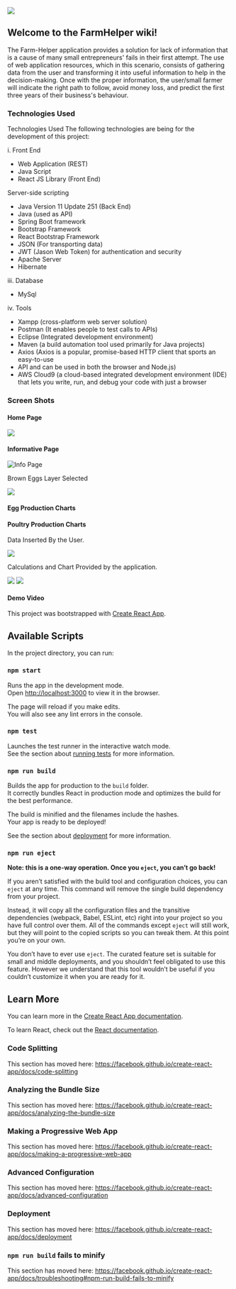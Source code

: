 
![](C:\Users\herbe\Documents\Fall2020\AppliedProject\CSIS4495Project\FarmHelper_React\src\assets\cover)
## Welcome to the FarmHelper wiki!

The Farm-Helper application provides a solution for lack of information that is a cause of many small
entrepreneurs' fails in their first attempt. The use of web application resources, which in this scenario, consists
of gathering data from the user and transforming it into useful information to help in the decision-making. Once
with the proper information, the user/small farmer will indicate the right path to follow, avoid
money loss, and predict the first three years of their business's behaviour.

### Technologies Used

Technologies Used
The following technologies are being for the development of this project:

i. Front End
* Web Application (REST)
* Java Script
* React JS Library (Front End)

Server-side scripting
* Java Version 11 Update 251 (Back End)
* Java (used as API)
* Spring Boot framework
* Bootstrap Framework
* React Bootstrap Framework
* JSON (For transporting data)
* JWT (Jason Web Token) for authentication and security
* Apache Server
* Hibernate

iii. Database
* MySql

iv. Tools
*  Xampp (cross-platform web server solution)
*  Postman (It enables people to test calls to APIs)
*  Eclipse (Integrated development environment)
*  Maven (a build automation tool used primarily for Java projects)
*  Axios (Axios is a popular, promise-based HTTP client that sports an easy-to-use
*  API and can be used in both the browser and Node.js)
*  AWS Cloud9 (a cloud-based integrated development environment (IDE) that lets
 you write, run, and debug your code with just a browser

### Screen Shots

#### Home Page

![](https://github.com/Herb2o11/FarmHelper/blob/master/src/assets/login.JPG)
#### Informative Page

![Info Page](https://github.com/Herb2o11/FarmHelper/blob/master/src/assets/infoPage.JPG)

Brown Eggs Layer Selected

![](https://github.com/Herb2o11/FarmHelper/blob/master/src/assets/example.JPG)

#### Egg Production Charts



#### Poultry Production Charts
Data Inserted By the User.

![](https://github.com/Herb2o11/FarmHelper/blob/master/src/assets/poultryprod1.JPG)

Calculations and Chart Provided by the application.

![](https://github.com/Herb2o11/FarmHelper/blob/master/src/assets/poultryprod2.JPG)
![](https://github.com/Herb2o11/FarmHelper/blob/master/src/assets/chartBroiler.JPG)

#### Demo Video







This project was bootstrapped with [Create React App](https://github.com/facebook/create-react-app).

## Available Scripts

In the project directory, you can run:

### `npm start`

Runs the app in the development mode.<br />
Open [http://localhost:3000](http://localhost:3000) to view it in the browser.

The page will reload if you make edits.<br />
You will also see any lint errors in the console.

### `npm test`

Launches the test runner in the interactive watch mode.<br />
See the section about [running tests](https://facebook.github.io/create-react-app/docs/running-tests) for more information.

### `npm run build`

Builds the app for production to the `build` folder.<br />
It correctly bundles React in production mode and optimizes the build for the best performance.

The build is minified and the filenames include the hashes.<br />
Your app is ready to be deployed!

See the section about [deployment](https://facebook.github.io/create-react-app/docs/deployment) for more information.

### `npm run eject`

**Note: this is a one-way operation. Once you `eject`, you can’t go back!**

If you aren’t satisfied with the build tool and configuration choices, you can `eject` at any time. This command will remove the single build dependency from your project.

Instead, it will copy all the configuration files and the transitive dependencies (webpack, Babel, ESLint, etc) right into your project so you have full control over them. All of the commands except `eject` will still work, but they will point to the copied scripts so you can tweak them. At this point you’re on your own.

You don’t have to ever use `eject`. The curated feature set is suitable for small and middle deployments, and you shouldn’t feel obligated to use this feature. However we understand that this tool wouldn’t be useful if you couldn’t customize it when you are ready for it.

## Learn More

You can learn more in the [Create React App documentation](https://facebook.github.io/create-react-app/docs/getting-started).

To learn React, check out the [React documentation](https://reactjs.org/).

### Code Splitting

This section has moved here: https://facebook.github.io/create-react-app/docs/code-splitting

### Analyzing the Bundle Size

This section has moved here: https://facebook.github.io/create-react-app/docs/analyzing-the-bundle-size

### Making a Progressive Web App

This section has moved here: https://facebook.github.io/create-react-app/docs/making-a-progressive-web-app

### Advanced Configuration

This section has moved here: https://facebook.github.io/create-react-app/docs/advanced-configuration

### Deployment

This section has moved here: https://facebook.github.io/create-react-app/docs/deployment

### `npm run build` fails to minify

This section has moved here: https://facebook.github.io/create-react-app/docs/troubleshooting#npm-run-build-fails-to-minify
